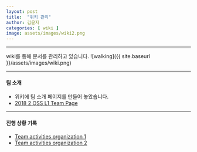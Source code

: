 ```yaml
---
layout: post
title:  "위키 관리"
author: 김윤지
categories: [ wiki ]
image: assets/images/wiki2.png
---
```


***
wiki를 통해 문서를 관리하고 있습니다.
![walking]({{ site.baseurl }}/assets/images/wiki.png)

***
#### 팀 소개

- 위키에 팀 소개 페이지를 만들어 놓았습니다.
- [2018 2 OSS L1 Team Page](https://github.com/18-2-SKKU-OSS/2018-2-OSS-L1/wiki/2018-2-OSS-L1-Team-Page)

***
#### 진행 상황 기록


- [Team activities organization 1](https://github.com/18-2-SKKU-OSS/2018-2-OSS-L1/wiki/Team-activities-organization--1)
- [Team activities organization 2](https://github.com/18-2-SKKU-OSS/2018-2-OSS-L1/wiki/Team-activities-organization-2)

